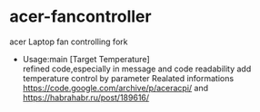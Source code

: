 # acer-fancontroller
acer Laptop fan controlling fork
- Usage:main [Target Temperature]  
refined code,especially in message and code readability
add temperature control by parameter
Realated informations https://code.google.com/archive/p/aceracpi/ and https://habrahabr.ru/post/189616/
